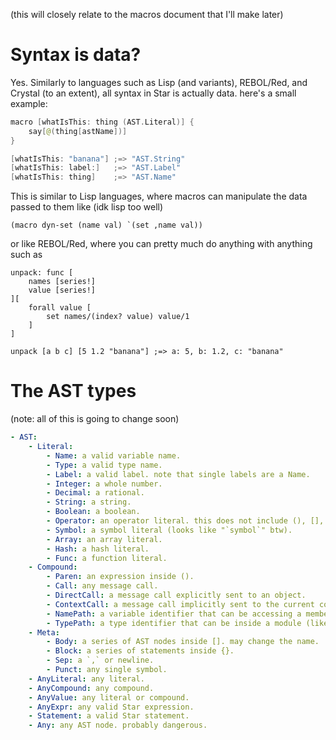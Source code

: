 (this will closely relate to the macros document that I'll make later)

# Syntax is data?
Yes. Similarly to languages such as Lisp (and variants), REBOL/Red, and Crystal (to an extent), all syntax in Star is actually data. here's a small example:
```swift
macro [whatIsThis: thing (AST.Literal)] {
	say[@(thing[astName])]
}

[whatIsThis: "banana"] ;=> "AST.String"
[whatIsThis: label:]   ;=> "AST.Label"
[whatIsThis: thing]    ;=> "AST.Name"
```

This is similar to Lisp languages, where macros can manipulate the data passed to them like (idk lisp too well)
```nu
(macro dyn-set (name val) `(set ,name val))
```

or like REBOL/Red, where you can pretty much do anything with anything such as
```red
unpack: func [
	names [series!]
	value [series!]
][
	forall value [
		set names/(index? value) value/1
	]
]

unpack [a b c] [5 1.2 "banana"] ;=> a: 5, b: 1.2, c: "banana"
```

# The AST types
(note: all of this is going to change soon)
```yaml
- AST:
    - Literal:
        - Name: a valid variable name.
        - Type: a valid type name.
        - Label: a valid label. note that single labels are a Name.
        - Integer: a whole number.
        - Decimal: a rational.
        - String: a string.
        - Boolean: a boolean.
        - Operator: an operator literal. this does not include (), [], nor {}.
        - Symbol: a symbol literal (looks like "`symbol`" btw).
        - Array: an array literal.
        - Hash: a hash literal.
        - Func: a function literal.
    - Compound:
        - Paren: an expression inside ().
        - Call: any message call.
        - DirectCall: a message call explicitly sent to an object.
        - ContextCall: a message call implicitly sent to the current context object.
        - NamePath: a variable identifier that can be accessing a member (like myPoint.x).
        - TypePath: a type identifier that can be inside a module (like Core.Int).
    - Meta:
        - Body: a series of AST nodes inside []. may change the name.
        - Block: a series of statements inside {}.
        - Sep: a `,` or newline.
        - Punct: any single symbol.
    - AnyLiteral: any literal.
    - AnyCompound: any compound.
    - AnyValue: any literal or compound.
    - AnyExpr: any valid Star expression.
    - Statement: a valid Star statement.
    - Any: any AST node. probably dangerous.
```
